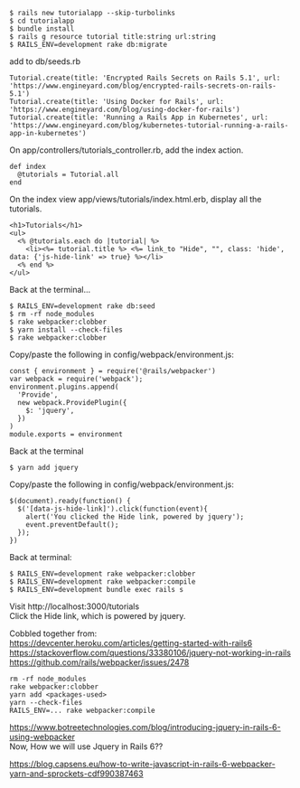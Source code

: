 ```
$ rails new tutorialapp --skip-turbolinks
$ cd tutorialapp
$ bundle install
$ rails g resource tutorial title:string url:string
$ RAILS_ENV=development rake db:migrate
```

add to db/seeds.rb  
```
Tutorial.create(title: 'Encrypted Rails Secrets on Rails 5.1', url: 'https://www.engineyard.com/blog/encrypted-rails-secrets-on-rails-5.1')
Tutorial.create(title: 'Using Docker for Rails', url: 'https://www.engineyard.com/blog/using-docker-for-rails')
Tutorial.create(title: 'Running a Rails App in Kubernetes', url: 'https://www.engineyard.com/blog/kubernetes-tutorial-running-a-rails-app-in-kubernetes')
```

On app/controllers/tutorials_controller.rb, add the index action.  
```
def index
  @tutorials = Tutorial.all
end
```

On the index view app/views/tutorials/index.html.erb, display all the tutorials.
```
<h1>Tutorials</h1>
<ul>
  <% @tutorials.each do |tutorial| %>
    <li><%= tutorial.title %> <%= link_to "Hide", "", class: 'hide', data: {'js-hide-link' => true} %></li>
  <% end %>
</ul>
```

Back at the terminal...

```
$ RAILS_ENV=development rake db:seed
$ rm -rf node_modules
$ rake webpacker:clobber
$ yarn install --check-files
$ rake webpacker:clobber
```

Copy/paste the following in config/webpack/environment.js:

```
const { environment } = require('@rails/webpacker')
var webpack = require('webpack');
environment.plugins.append(
  'Provide',
  new webpack.ProvidePlugin({
    $: 'jquery',
  })
)
module.exports = environment
```

Back at the terminal

```
$ yarn add jquery
```

Copy/paste the following in config/webpack/environment.js:

```
$(document).ready(function() {
  $('[data-js-hide-link]').click(function(event){
    alert('You clicked the Hide link, powered by jquery');
    event.preventDefault(); 
  });
})
```

Back at terminal:

```
$ RAILS_ENV=development rake webpacker:clobber
$ RAILS_ENV=development rake webpacker:compile
$ RAILS_ENV=development bundle exec rails s
```

Visit http://localhost:3000/tutorials  
Click the Hide link, which is powered by jquery.

Cobbled together from:  
https://devcenter.heroku.com/articles/getting-started-with-rails6  
https://stackoverflow.com/questions/33380106/jquery-not-working-in-rails  
https://github.com/rails/webpacker/issues/2478  
```
rm -rf node_modules
rake webpacker:clobber
yarn add <packages-used>
yarn --check-files
RAILS_ENV=... rake webpacker:compile
```
https://www.botreetechnologies.com/blog/introducing-jquery-in-rails-6-using-webpacker  
Now, How we will use Jquery in Rails 6??

https://blog.capsens.eu/how-to-write-javascript-in-rails-6-webpacker-yarn-and-sprockets-cdf990387463